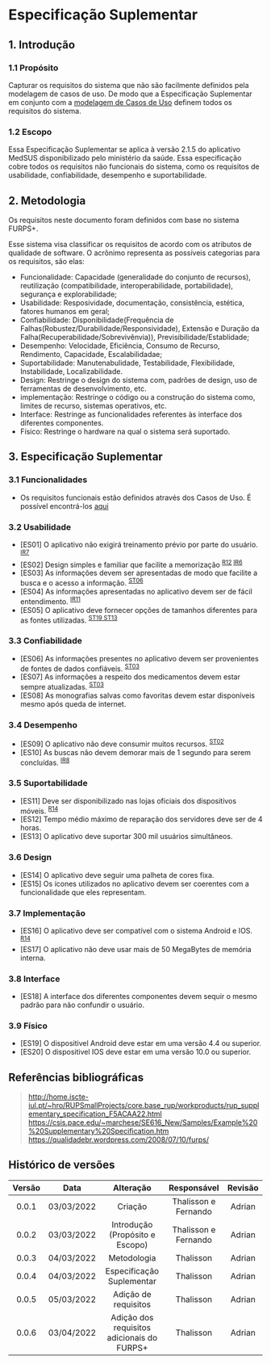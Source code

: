 # Especificação Suplementar

## 1. Introdução

### 1.1 Propósito

Capturar os requisitos do sistema que não são facilmente definidos pela modelagem de casos de uso. De modo que a Especificação Suplementar em conjunto com a [modelagem de Casos de Uso](https://requisitos-de-software.github.io/2021.2-MedSUS/modeling/usecase) definem todos os requisitos do sistema.

### 1.2 Escopo

Essa Especificação Suplementar se aplica à versão 2.1.5 do aplicativo MedSUS disponibilizado pelo ministério da saúde.
Essa especificação cobre todos os requisitos não funcionais do sistema, como os requisitos de usabilidade, confiabilidade, desempenho e suportabilidade.

## 2. Metodologia

Os requisitos neste documento foram definidos com base no sistema FURPS+. 

Esse sistema visa classificar os requisitos de acordo com os atributos de qualidade de software. O acrônimo representa as possíveis categorias para os requisitos, são elas:

- Funcionalidade: Capacidade (generalidade do conjunto de recursos), reutilização (compatibilidade, interoperabilidade, portabilidade), segurança e explorabilidade;
- Usabilidade: Resposividade, documentação, consistência, estética, fatores humanos em geral; 
- Confiabilidade: Disponibilidade(Frequência de Falhas(Robustez/Durabilidade/Responsividade), Extensão e Duração da Falha(Recuperabilidade/Sobrevivênvia)), Previsibilidade/Establidade;
- Desempenho: Velocidade, Eficiência, Consumo de Recurso, Rendimento, Capacidade, Escalabilidadae;
- Suportabilidade: Manutenabulidade, Testabilidade, Flexibilidade, Instabilidade, Localizabilidade.
- Design: Restringe o design do sistema com, padrões de design, uso de ferramentas de desenvolvimento, etc.
- implementação: Restringe o código ou a construção do sistema como, limites de recurso, sistemas operativos, etc.
- Interface: Restringe as funcionalidades referentes às interface dos diferentes componentes.
- Físico: Restringe o hardware na qual o sistema será suportado.

## 3. Especificação Suplementar

### 3.1 Funcionalidades

- Os requisitos funcionais estão definidos através dos Casos de Uso. É possível encontrá-los [aqui](https://requisitos-de-software.github.io/2021.2-MedSUS/modeling/usecase)

### 3.2 Usabilidade

<span id="usabilidade"></span>

- [ES01] O aplicativo não exigirá treinamento prévio por parte do usuário. <sup>[IR7](../elicitation/introspective.md#4resultado)</sup>
- [ES02] Design simples e familiar que facilite a memorização <sup>[R12](../elicitation/brainstorm.md#requisitos-levantados) [IR6](../elicitation/introspective.md#4resultado)</sup>
- [ES03] As informações devem ser apresentadas de modo que facilite a busca e o acesso a informação. <sup>[ST06](../elicitation/storytelling.md#41-requisitos)</sup>
- [ES04] As informações apresentadas no aplicativo devem ser de fácil entendimento. <sup>[IR11](../elicitation/introspective.md#4resultado)</sup>
- [ES05] O aplicativo deve fornecer opções de tamanhos diferentes para as fontes utilizadas. <sup>[ST19 ST13](../elicitation/storytelling.md#41-requisitos)</sup>

### 3.3 Confiabilidade

<span id="confiabilidade"></span>

- [ES06] As informações presentes no aplicativo devem ser provenientes de fontes de dados confiáveis. <sup>[ST03](../elicitation/storytelling.md#41-requisitos)</sup>
- [ES07] As informações a respeito dos medicamentos devem estar sempre atualizadas. <sup>[ST03](../elicitation/storytelling.md#41-requisitos)</sup>
- [ES08] As monografias salvas como favoritas devem estar disponíveis mesmo após queda de internet.

### 3.4 Desempenho

<span id="desempenho"></span>

- [ES09] O aplicativo não deve consumir muitos recursos. <sup>[ST02](../elicitation/storytelling.md#41-requisitos)</sup>
- [ES10] As buscas não devem demorar mais de 1 segundo para serem concluídas. <sup>[IR8](../elicitation/introspective.md#4resultado)</sup>

### 3.5 Suportabilidade

<span id="suportabilidade"></span>

- [ES11] Deve ser disponibilizado nas lojas oficiais dos dispositivos móveis. <sup>[R14](../elicitation/brainstorm.md#requisitos-levantados)</sup>
- [ES12] Tempo médio máximo de reparação dos servidores deve ser de 4 horas.
- [ES13] O aplicativo deve suportar 300 mil usuários simultâneos.

### 3.6 Design

<span id="design"></span>

- [ES14] O aplicativo deve seguir uma palheta de cores fixa.
- [ES15] Os ícones utilizados no aplicativo devem ser coerentes com a funcionalidade que eles representam.

### 3.7 Implementação

<span id="implementacao"></span>

- [ES16] O aplicativo deve ser compatível com o sistema Android e IOS. <sup>[R14](../elicitation/brainstorm.md#requisitos-levantados)</sup>
- [ES17] O aplicativo não deve usar mais de 50 MegaBytes de memória interna.

### 3.8 Interface

<span id="interface"></span>

- [ES18] A interface dos diferentes componentes devem sequir o mesmo padrão para não confundir o usuário.

### 3.9 Físico

<span id="fisico"></span>

- [ES19] O dispositivel Android deve estar em uma versão 4.4 ou superior.
- [ES20] O dispositivel IOS deve estar em uma versão 10.0 ou superior.

## Referências bibliográficas

> http://home.iscte-iul.pt/~hro/RUPSmallProjects/core.base_rup/workproducts/rup_supplementary_specification_F5ACAA22.html
> https://csis.pace.edu/~marchese/SE616_New/Samples/Example%20%20Supplementary%20Specification.htm
> https://qualidadebr.wordpress.com/2008/07/10/furps/

## Histórico de versões

Versão|Data|Alteração|Responsável|Revisão|
:---:|:---:|:---:|:---:|:---:|
0.0.1|03/03/2022|Criação|Thalisson e Fernando| Adrian |
0.0.2|03/03/2022|Introdução (Propósito e Escopo)|Thalisson e Fernando| Adrian |
0.0.3|04/03/2022|Metodologia|Thalisson|Adrian|
0.0.4|04/03/2022|Especificação Suplementar|Thalisson|Adrian|
0.0.5|05/03/2022|Adição de requisitos|Thalisson|Adrian|
0.0.6|03/04/2022|Adição dos requisitos adicionais do FURPS+|Thalisson|Adrian|
